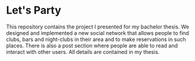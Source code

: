 # Let's Party

This repository contains the project I presented for my bachelor thesis. We designed and implemented a new social network that allows people to find clubs, bars and night-clubs in their area and to make reservations in such places. There is also a post section where people are able to read and interact with other users. All details are contained in my thesis.
